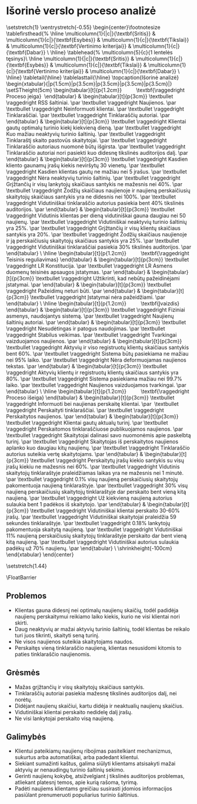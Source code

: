 # Išorinė verslo proceso analizė




\setstretch{1}
\xentrystretch{-0.55}
\begin{center}\footnotesize
\tablefirsthead{%
    \hline
    \multicolumn{1}{|c|}{\textbf{Sritis}} &
    \multicolumn{1}{c|}{\textbf{Esybės}} &
    \multicolumn{1}{c|}{\textbf{Tikslai}} &
    \multicolumn{1}{c|}{\textbf{Vertinimo kriterijai}} &
    \multicolumn{1}{c|}{\textbf{Dabar}} \\
    \hline}
\tablehead{%
    \multicolumn{5}{c}{1 lentelės tęsinys}\\
    \hline
    \multicolumn{1}{|c|}{\textbf{Sritis}} &
    \multicolumn{1}{c|}{\textbf{Esybės}} &
    \multicolumn{1}{c|}{\textbf{Tikslai}} &
    \multicolumn{1}{c|}{\textbf{Vertinimo kriterijai}} &
    \multicolumn{1}{c|}{\textbf{Dabar}} \\
    \hline}
\tabletail{\hline}
\tablelasttail{\hline}
\topcaption{Išorinė analizė}
\begin{xtabular}{|p{1.5cm}|p{3.5cm}|p{3.5cm}|p{3.5cm}|p{3.5cm}|}
\setSTheight{5cm}
        \begin{tabular}[t]{p{1.2cm}}
            \textbf{\raggedright Proceso įeiga} 
        \end{tabular} &
        \begin{tabular}[t]{p{3cm}}
            \textbullet \raggedright RSS šaltiniai. \par
            \textbullet \raggedright Naujienos. \par
            \textbullet \raggedright Neinformuoti klientai. \par
            \textbullet \raggedright Tinklaraščiai. \par
            \textbullet \raggedright Tinklaraščių autoriai. \par
        \end{tabular} &
        \begin{tabular}[t]{p{3cm}}
            \textbullet \raggedright Klientai gautų optimalų turinio kiekį kiekvieną dieną. \par
            \textbullet \raggedright Kuo mažiau neaktyvių turinio šaltinių. \par
            \textbullet \raggedright Tinklaraštį skaito pastovūs skaitytojai. \par
            \textbullet \raggedright Tinklaraščio autoriaus nuomonė būtų išgirsta. \par
            \textbullet \raggedright Tinklaraščio autoriai nori pasiekti kuo didesnę tikslinės auditorijos dalį. \par
        \end{tabular} &
        \begin{tabular}[t]{p{3cm}}
            \textbullet \raggedright Kasdien kliento gaunamų įrašų kiekis neviršytų 30 vienetų. \par
            \textbullet \raggedright Kasdien klientas gautų ne mažiau nei 5 įrašus. \par
            \textbullet \raggedright Nėra neaktyvių turinio šaltinių. \par
            \textbullet \raggedright Grįžtančių ir visų lankytojų skaičiaus santykis ne mažesnis nei 40\%. \par
            \textbullet \raggedright Žodžių skaičiaus naujienoje ir naujieną perskaičiusių skaitytojų skaičiaus santykis yra ne didesnis nei 100\%. \par
            \textbullet \raggedright Vidutiniškai tinklaraščio autorius pasiekia bent 40\% tikslinės auditorijos. \par
         \end{tabular} &
        \begin{tabular}[t]{p{3cm}}
            \textbullet \raggedright Vidutinis klientas per dieną vidutiniškai gauna daugiau nei 50 naujienų. \par
            \textbullet \raggedright Vidutiniškai neaktyvių turinio šaltinių yra 25\%. \par
            \textbullet \raggedright Grįžtančių ir visų klientų skaičiaus santykis yra 20\%. \par
            \textbullet \raggedright Žodžių skaičiaus naujienoje ir ją perskaičiusių skaitytojų skaičiaus santykis yra 25\%. \par
            \textbullet \raggedright Vidutiniškai tinklaraščiai pasiekia 30\% tikslinės auditorijos. \par
        \end{tabular} \\ 
	\hline
        \begin{tabular}[t]{p{1.2cm}}
            \textbf{\raggedright Teisinis reguliavimas}
        \end{tabular} &
        \begin{tabular}[t]{p{3cm}}
            \textbullet \raggedright LR Konstitucija.  \par
            \textbullet \raggedright LR Asmens duomenų teisinės apsaugos įstatymas.  \par
        \end{tabular} &
        \begin{tabular}[t]{p{3cm}}
            \textbullet \raggedright Užtikrinti, kad nebūtų pažeidinėjami įstatymai. \par
        \end{tabular} &
        \begin{tabular}[t]{p{3cm}}
            \textbullet \raggedright Pažeidimų neturi būti. \par
        \end{tabular} &
        \begin{tabular}[t]{p{3cm}}
            \textbullet \raggedright Įstatymai nėra pažeidžiami.  \par
        \end{tabular} \\ 
	\hline
        \begin{tabular}[t]{p{1.2cm}}
           \textbf{Įvaizdis}
        \end{tabular} &
        \begin{tabular}[t]{p{3cm}}
            \textbullet \raggedright Fiziniai asmenys, naudojantys sistemą.  \par
            \textbullet \raggedright Naujienų šaltinių autoriai.  \par
        \end{tabular} &
        \begin{tabular}[t]{p{3cm}}
            \textbullet \raggedright Nesudėtingas ir patogus naudojimas. \par
            \textbullet \raggedright Stabilus veikimas. \par
            \textbullet \raggedright Tvarkingai vaizduojamos naujienos. \par
        \end{tabular} &
        \begin{tabular}[t]{p{3cm}}
            \textbullet \raggedright Aktyvių ir viso registruotų klientų skaičiaus santykis bent 60\%. \par
            \textbullet \raggedright Sistema būtų pasiekiama ne mažiau nei 95\% laiko. \par
            \textbullet \raggedright Nėra deformuojamas naujienos tekstas. \par
        \end{tabular} &
        \begin{tabular}[t]{p{3cm}}
            \textbullet \raggedright Aktyvių klientų ir registruotų klientų skaičiaus santykis yra 80\%. \par
            \textbullet \raggedright Sistema pasiekiama mažiau nei 99.7\% laiko.  \par
            \textbullet \raggedright Naujienos vaizduojamos tvarkingai.  \par
        \end{tabular} \\
	\hline
        \begin{tabular}[t]{p{1.2cm}}
            \textbf{\raggedright Proceso išeiga}
        \end{tabular} &
        \begin{tabular}[t]{p{3cm}}
            \textbullet \raggedright Informuoti bei naujienas perskaitę klientai. \par 
            \textbullet \raggedright Perskaityti tinklaraščiai. \par
            \textbullet \raggedright Perskaitytos naujienos. \par
        \end{tabular} &
        \begin{tabular}[t]{p{3cm}}
            \textbullet \raggedright Klientai gautų aktualų turinį. \par
            \textbullet \raggedright Perskaitomos tinklaraščiuose publikuojamos naujienos. \par
            \textbullet \raggedright Skaitytojai dalinasi savo nuomonėmis apie paskelbtą turinį. \par
            \textbullet \raggedright Skaitytojas iš perskaitytos naujienos aplanko kuo daugiau kitų naujienų. \par
            \textbullet \raggedright Tinklaraščio autorius suteikia vertę skaitytojams. \par
        \end{tabular} &
        \begin{tabular}[t]{p{3cm}}
            \textbullet \raggedright Perskaitytų įrašų kiekio santykis su visų įrašų kiekiu ne mažesnis nei 60\%. \par
            \textbullet \raggedright Vidutinis skaitytojų tinklaraštyje praleidžiamas laikas yra ne mažesnis nei 1 minutė. \par
            \textbullet \raggedright 0.1\% visų naujieną perskaičiusių skaitytojų pakomentuoja naujieną tinklaraštyje. \par
            \textbullet \raggedright 30\% visų naujieną perskaičiusių skaitytojų tinklaraštyje dar perskaito bent vieną kitą naujieną. \par
            \textbullet \raggedright Už kiekvieną naujieną autorius sulaukia bent 1 padėkos iš skaitytojo. \par
        \end{tabular} &
        \begin{tabular}[t]{p{3cm}}
            \textbullet \raggedright Vidutiniškai klientai perskaito 30-60\% įrašų. \par
            \textbullet \raggedright Vidutiniškai skaitytojai praleidžia 59 sekundes tinklaraštyje. \par
            \textbullet \raggedright 0.18\% lankytojų pakomentuoja skaitytą naujieną. \par
            \textbullet \raggedright Vidutiniškai 11\% naujieną perskaičiusių skaitytojų tinklaraštyje perskaito dar bent vieną kitą naujieną. \par
            \textbullet \raggedright Vidutiniškai autorius sulaukia padėkų už 70\% naujienų. \par
        \end{tabular} \\ \shrinkheight{-100cm}
\end{xtabular}
\end{center}

\setstretch{1.44}

\FloatBarrier

## Problemos
- Klientas gauna didesnį nei optimalų naujienų skaičių, todėl padidėja naujienų perskaitymui reikiamo laiko kiekis, kurio ne visi klientai nori skirti.
- Daug neaktyvių ar mažai aktyvių turinio šaltinių, todėl klientas be reikalo turi juos tikrinti, skaityti seną turinį.
- Ne visos naujienos suteikia skaitytojams naudos.
- Perskaitęs vieną tinklaraščio naujieną, klientas nesusidomi kitomis to paties tinklaraščio naujienomis.

## Grėsmės

- Mažas grįžtančių ir visų skaitytojų skaičiaus santykis.
- Tinklaraščių autoriai pasiekia mažesnę tikslinės auditorijos dalį, nei norėtų.
- Didėjant naujienų skaičiui, kartu didėja ir neaktualių naujienų skaičius.
- Vidutiniškai klientai perskaito nedidelę dalį įrašų.
- Ne visi lankytojai perskaito visą naujieną.


## Galimybės

- Klientui pateikiamų naujienų ribojimas pasitelkiant mechanizmus, sukurtus arba automatiškai, arba padedant klientui.
- Siekiant sumažinti kaštus, galima siūlyti klientams atsisakyti mažai aktyvių ar nenaudingų turinio šaltinių sekimo.
- Gerinti naujienų kokybę, atsižvelgiant į tikslinės auditorijos problemas, atliekant platesnį temos, apie kurią rašoma, tyrimą.
- Padėti naujiems klientams greičiau susirasti įdomios informacijos pasiūlant prenumeruoti populiarius turinio šaltinius.

